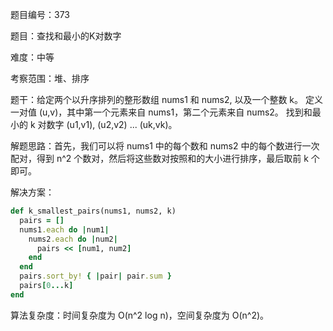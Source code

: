 题目编号：373

题目：查找和最小的K对数字

难度：中等

考察范围：堆、排序

题干：给定两个以升序排列的整形数组 nums1 和 nums2, 以及一个整数 k。
定义一对值 (u,v)，其中第一个元素来自 nums1，第二个元素来自 nums2。
找到和最小的 k 对数字 (u1,v1), (u2,v2) ... (uk,vk)。

解题思路：首先，我们可以将 nums1 中的每个数和 nums2 中的每个数进行一次配对，得到 n^2 个数对，然后将这些数对按照和的大小进行排序，最后取前 k 个即可。

解决方案：

```ruby
def k_smallest_pairs(nums1, nums2, k)
  pairs = []
  nums1.each do |num1|
    nums2.each do |num2|
      pairs << [num1, num2]
    end
  end
  pairs.sort_by! { |pair| pair.sum }
  pairs[0...k]
end
```

算法复杂度：时间复杂度为 O(n^2 log n)，空间复杂度为 O(n^2)。